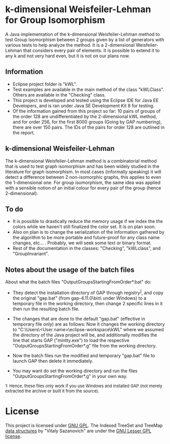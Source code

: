 # k-dimensional Weisfeiler-Lehman for Group Isomorphism

A Java implementation of the k-dimensional Weisfeiler-Lehman method to test Group Isomorphism between 2 groups given by a list of generators with various tests to help analyze the method.
It is a 2-dimensional Weisfeiler-Lehman that considers every pair of elements. It is possible to extend it to any k and not very hard even, but it is not on our plans now.

## Information
* Eclipse project folder is "kWL".  
* Test examples are available in the main method of the class "kWLClass". Others are available in the "Checking" class.
* This project is developed and tested using the Eclipse IDE for Java EE Developers, and is ran under Java SE Development Kit 8 for testing.
* Of the information gained from this project so far: 10 pairs of groups of the order 128 are undifferentiated by the 2-dimensional kWL method, and for order 256, for the first 8000 groups (Going by GAP numbering), there are over 150 pairs. The IDs of the pairs for order 128 are outlined in the report.

## k-dimensional Weisfeiler-Lehman
The k-dimensional Weisfeiler-Lehman method is a combinatorial method that is used to test graph isomorphism and has been widely studied in the literature for graph isomorphism. In most cases (informally speaking) it will detect a difference between 2 non-isomorphic graphs, this applies to even the 1-dimensional one. For group isomorphism, the same idea was applied with a sensible notion of an initial colour for every pair of the group (hence 2-dimensional).

## To do
* It is possible to drastically reduce the memory usage if we index the the colors while we haven't still finalized the color set. It is on plan soon.
* Also on plan is to change the serialization of the information gathered by the algorithm to be more portable and future-proof for any class name changes, etc... . Probably, we will seek some text or binary format.
* Rest of the documentation in the classes: "Checking", "kWLclass", and "GroupInvariant".

## Notes about the usage of the batch files
About what the batch files "OutputGroupsStartingFromOrder*.bat" do:
* They detect the installation directory of GAP through registry<font><sup>[1](#footnote1)</sup></font>, and copy the original "gap.bat" (from gap-4.11.0\bin\ under Windows) to a temporary file in the working directory, then change 2 specific lines in it then run the resulting batch file.

* The changes that are done to the default "gap.bat" (effective in temporary file only) are as follows: Now it changes the working directory to "C:\Users\‍\<User name\>\eclipse-workspace\kWL" where we assumed the directory of the Java project will be, and additionally modifies the line that starts GAP ("mintty.exe") to load the respective "OutputGroupsStartingFromOrder*.g" file from the working directory.

* Now the batch files run the modified and temporary "gap.bat" file to launch GAP then delete it immediately.

* You may want do set the working directory and run the files "OutputGroupsStartingFromOrder*.g" in your own way.

<font size="-1"><a name="footnote1">1</a>: Hence, these files only work if you use Windows and installed GAP (not merely extracted the archive or built it from the source).</font>

# License
This project is licensed under [GNU GPL](https://www.gnu.org/licenses/gpl-3.0.html). The Indexed TreeSet and TreeMap [data structures](https://code.google.com/archive/p/indexed-tree-map/) by "Vitaly Sazanovich" are under the [GNU Lesser GPL license](https://www.gnu.org/licenses/lgpl-3.0.html).